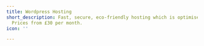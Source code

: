 ```yaml
---
title: Wordpress Hosting
short_description: Fast, secure, eco-friendly hosting which is optimised for WordPress.
  Prices from £30 per month.
icon: ''

---
```

